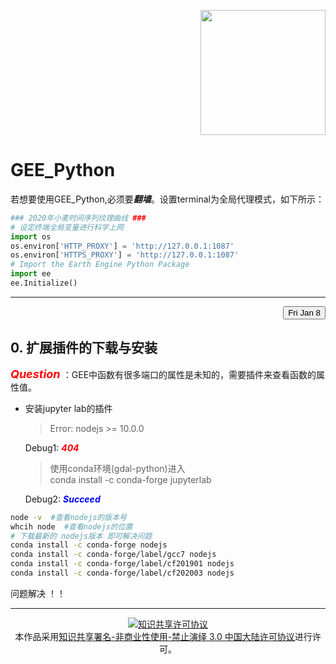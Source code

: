 <p align=right><img src="https://code.earthengine.google.com/images/GoogleEarthEngine_v1.png" width = '200px' /> </p>

# GEE_Python
若想要使用GEE_Python,必须要***翻墙***。设置terminal为全局代理模式，如下所示：
```python
### 2020年小麦时间序列纹理曲线 ###
# 设定终端全局变量进行科学上网
import os
os.environ['HTTP_PROXY'] = 'http://127.0.0.1:1087'
os.environ['HTTPS_PROXY'] = 'http://127.0.0.1:1087'
# Import the Earth Engine Python Package
import ee
ee.Initialize()
```
---

<p align=right><button>Fri Jan 8</button></p>

## 0. 扩展插件的下载与安装
***<font size=4 color=red> Question </font>***：GEE中函数有很多端口的属性是未知的，需要插件来查看函数的属性值。
  
  - 安装jupyter lab的插件

    > Error: nodejs >= 10.0.0 

    Debug1: ***<font color=red>404</font>***
    
    > 使用conda环境(gdal-python)进入\
    > conda install -c conda-forge jupyterlab 

    Debug2:  ***<font color=blue> Succeed </font>***

``` zsh
node -v  #查看nodejs的版本号 
whcih node  #查看nodejs的位置 
# 下载最新的 nodejs版本 即可解决问题
conda install -c conda-forge nodejs
conda install -c conda-forge/label/gcc7 nodejs
conda install -c conda-forge/label/cf201901 nodejs
conda install -c conda-forge/label/cf202003 nodejs
```
问题解决 ！！


---
<center>
<a rel="license" href="http://creativecommons.org/licenses/by-nc-nd/3.0/cn/"><img alt="知识共享许可协议" style="border-width:0" src="https://i.creativecommons.org/l/by-nc-nd/3.0/cn/88x31.png" /></a><br />本作品采用<a rel="license" href="http://creativecommons.org/licenses/by-nc-nd/3.0/cn/">知识共享署名-非商业性使用-禁止演绎 3.0 中国大陆许可协议</a>进行许可。
</center>
